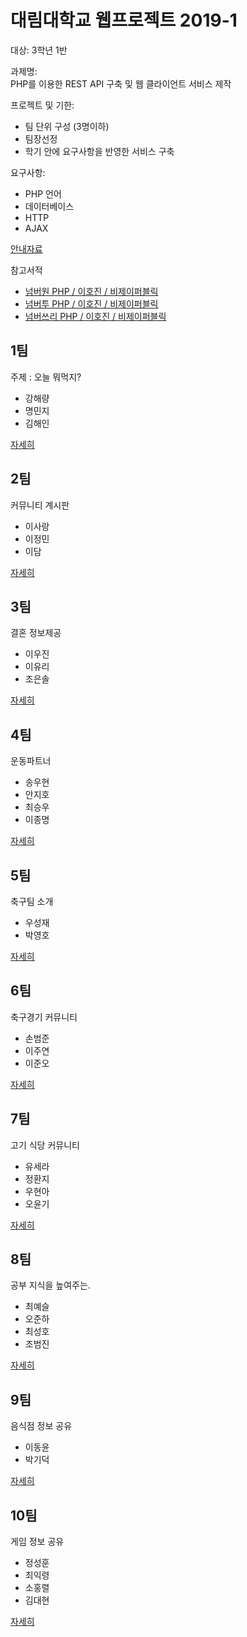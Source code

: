 # 대림대학교 웹프로젝트 2019-1
대상: 3학년 1반  

과제명:  
PHP를 이용한 REST API 구축 및 웹 클라이언트 서비스 제작

프로젝트 및 기한:  
* 팀 단위 구성 (3명이하)
* 팀장선정
* 학기 안에 요구사항을 반영한 서비스 구축
 
요구사항:  
* PHP 언어
* 데이터베이스
* HTTP
* AJAX

[안내자료](https://docs.google.com/document/d/e/2PACX-1vRZOal8vWSkA1li2w3nKTY3JZKYB8I6PlL3SC1E2k3caFs4XGKPCG03AqQk0KEDWBbYVlizJz-QOiuq/pub)

참고서적  
* [넘버원 PHP / 이호진 / 비제이퍼블릭](http://www.yes24.com/Product/Goods/58072892?scode=032&OzSrank=2)
* [넘버투 PHP / 이호진 / 비제이퍼블릭](http://www.yes24.com/Product/Goods/58072899?scode=032&OzSrank=3)
* [넘버쓰리 PHP / 이호진 / 비제이퍼블릭](http://www.yes24.com/Product/Goods/58072905?scode=032&OzSrank=1)

## 1팀
주제 : 오늘 뭐먹지?

* 강해량
* 명민지
* 김해인

[자세히](./1/team1)

## 2팀
커뮤니티 계시판
* 이사랑
* 이정민
* 이담

[자세히](./1/team2)

## 3팀
결혼 정보제공
* 이우진
* 이유리
* 조은솔

[자세히](./1/team3)

## 4팀
운동파트너
* 송우현
* 안지호
* 최승우
* 이종명

[자세히](./1/team4)

## 5팀
축구팀 소개
* 우성재
* 박영호

[자세히](./1/team5)

## 6팀
축구경기 커뮤니티
* 손범준
* 이주연
* 이준오

[자세히](./1/team6)

## 7팀
고기 식당 커뮤니티
* 유세라
* 정환지
* 우현아
* 오윤기

[자세히](./1/team7)

## 8팀
공부 지식을 높여주는.
* 최예슬
* 오준하
* 최성호
* 조범진

[자세히](./1/team8)

## 9팀
음식점 정보 공유
* 이동윤
* 박기덕

[자세히](./1/team9)

## 10팀
게임 정보 공유
* 정성훈
* 최익령
* 소홍렬
* 김대현

[자세히](./1/team10)